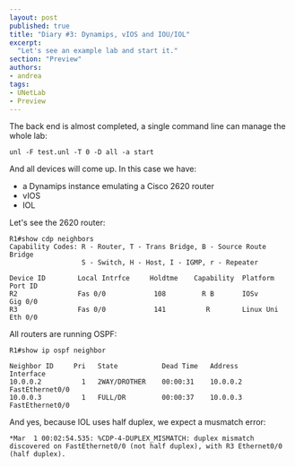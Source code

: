 ```yaml
---
layout: post
published: true
title: "Diary #3: Dynamips, vIOS and IOU/IOL"
excerpt:
  "Let's see an example lab and start it."
section: "Preview"
authors:
- andrea
tags:
- UNetLab
- Preview
---
```


The back end is almost completed, a single command line can manage the whole lab:

~~~
unl -F test.unl -T 0 -D all -a start
~~~

And all devices will come up. In this case we have:

* a Dynamips instance emulating a Cisco 2620 router
* vIOS
* IOL

Let's see the 2620 router:

~~~
R1#show cdp neighbors
Capability Codes: R - Router, T - Trans Bridge, B - Source Route Bridge
                  S - Switch, H - Host, I - IGMP, r - Repeater

Device ID        Local Intrfce     Holdtme    Capability  Platform  Port ID
R2               Fas 0/0            108         R B       IOSv      Gig 0/0
R3               Fas 0/0            141          R        Linux Uni Eth 0/0
~~~

All routers are running OSPF:

~~~
R1#show ip ospf neighbor

Neighbor ID     Pri   State           Dead Time   Address         Interface
10.0.0.2          1   2WAY/DROTHER    00:00:31    10.0.0.2        FastEthernet0/0
10.0.0.3          1   FULL/DR         00:00:37    10.0.0.3        FastEthernet0/0
~~~

And yes, because IOL uses half duplex, we expect a musmatch error:

~~~
*Mar  1 00:02:54.535: %CDP-4-DUPLEX_MISMATCH: duplex mismatch discovered on FastEthernet0/0 (not half duplex), with R3 Ethernet0/0 (half duplex).
~~~
